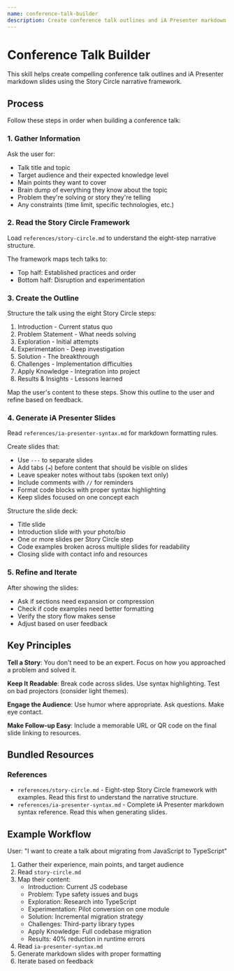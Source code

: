 ```yaml
---
name: conference-talk-builder
description: Create conference talk outlines and iA Presenter markdown slides using the Story Circle narrative framework. Use when the user wants to structure a tech talk, create presentation slides, or needs help organizing talk ideas into a story-driven format.
---
```


# Conference Talk Builder

This skill helps create compelling conference talk outlines and iA Presenter markdown slides using the Story Circle narrative framework.

## Process

Follow these steps in order when building a conference talk:

### 1. Gather Information

Ask the user for:

- Talk title and topic
- Target audience and their expected knowledge level
- Main points they want to cover
- Brain dump of everything they know about the topic
- Problem they're solving or story they're telling
- Any constraints (time limit, specific technologies, etc.)

### 2. Read the Story Circle Framework

Load `references/story-circle.md` to understand the eight-step narrative structure.

The framework maps tech talks to:
- Top half: Established practices and order
- Bottom half: Disruption and experimentation

### 3. Create the Outline

Structure the talk using the eight Story Circle steps:

1. Introduction - Current status quo
2. Problem Statement - What needs solving
3. Exploration - Initial attempts
4. Experimentation - Deep investigation
5. Solution - The breakthrough
6. Challenges - Implementation difficulties
7. Apply Knowledge - Integration into project
8. Results & Insights - Lessons learned

Map the user's content to these steps. Show this outline to the user and refine based on feedback.

### 4. Generate iA Presenter Slides

Read `references/ia-presenter-syntax.md` for markdown formatting rules.

Create slides that:

- Use `---` to separate slides
- Add tabs (`⇥`) before content that should be visible on slides
- Leave speaker notes without tabs (spoken text only)
- Include comments with `//` for reminders
- Format code blocks with proper syntax highlighting
- Keep slides focused on one concept each

Structure the slide deck:

- Title slide
- Introduction slide with your photo/bio
- One or more slides per Story Circle step
- Code examples broken across multiple slides for readability
- Closing slide with contact info and resources

### 5. Refine and Iterate

After showing the slides:

- Ask if sections need expansion or compression
- Check if code examples need better formatting
- Verify the story flow makes sense
- Adjust based on user feedback

## Key Principles

**Tell a Story**: You don't need to be an expert. Focus on how you approached a problem and solved it.

**Keep It Readable**: Break code across slides. Use syntax highlighting. Test on bad projectors (consider light themes).

**Engage the Audience**: Use humor where appropriate. Ask questions. Make eye contact.

**Make Follow-up Easy**: Include a memorable URL or QR code on the final slide linking to resources.

## Bundled Resources

### References

- `references/story-circle.md` - Eight-step Story Circle framework with examples. Read this first to understand the narrative structure.
- `references/ia-presenter-syntax.md` - Complete iA Presenter markdown syntax reference. Read this when generating slides.

## Example Workflow

User: "I want to create a talk about migrating from JavaScript to TypeScript"

1. Gather their experience, main points, and target audience
2. Read `story-circle.md`
3. Map their content:
   - Introduction: Current JS codebase
   - Problem: Type safety issues and bugs
   - Exploration: Research into TypeScript
   - Experimentation: Pilot conversion on one module
   - Solution: Incremental migration strategy
   - Challenges: Third-party library types
   - Apply Knowledge: Full codebase migration
   - Results: 40% reduction in runtime errors
4. Read `ia-presenter-syntax.md`
5. Generate markdown slides with proper formatting
6. Iterate based on feedback
